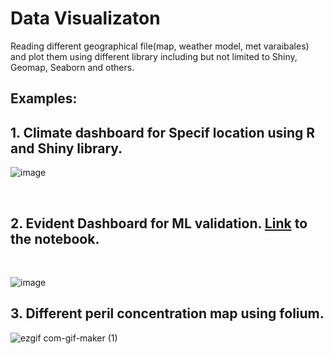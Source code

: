 # Data Visualizaton
Reading different geographical file(map, weather model, met varaibales) and plot them using different library including but not limited to Shiny, Geomap, Seaborn and others. 
## Examples:

## 1. Climate dashboard for Specif location using R and Shiny library.

![image](https://user-images.githubusercontent.com/18476138/152613565-1477ce80-e8e1-46c7-a0fa-0f0b327fdd39.png)


&nbsp; 
&nbsp;


## 2. Evident Dashboard for ML validation. [Link](https://github.com/suhail017/Python-R-Visualization/blob/master/Evident_dashboard_ML_showcase.ipynb) to the notebook.
&nbsp;

![image](https://user-images.githubusercontent.com/18476138/152620227-a23e7d50-9c3e-4912-907c-98932cc0a275.png)

## 3. Different peril concentration map using folium.
![ezgif com-gif-maker (1)](https://user-images.githubusercontent.com/18476138/211842743-7c73202f-88bc-4278-afbd-272972a775a6.gif)
